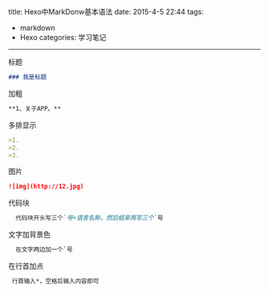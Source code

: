 title: Hexo中MarkDonw基本语法
date: 2015-4-5 22:44
tags:
- markdown
- Hexo
categories: 学习笔记
---

标题
```markdown
### 我是标题
```
<!--more-->
加粗
```markdown
**1、关于APP。**
```

多排显示
```markdown
>1.
>2.
>3.
```

图片
```markdown
![img](http://12.jpg)
```

代码块
```markdown
  代码块开头写三个`号+语言名称，然后结束再写三个`号
```

文字加背景色 
```markdown
  在文字两边加一个`号
```
  
在行首加点
```markdown
 行首输入*，空格后输入内容即可
```